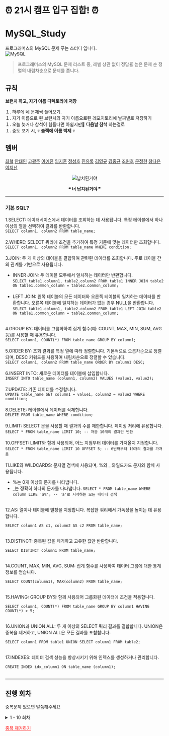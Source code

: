 # ⏰ 21시 캠프 입구 집합! ⏰

# MySQL_Study 
프로그래머스의 MySQL 문제 푸는 스터디 입니다.<br>
![MySQL](https://img.shields.io/badge/mysql-%2300f.svg?style=for-the-badge&logo=mysql&logoColor=white)

> 프로그래머스의 MySQL 문제 리스트 중, 레벨 상관 없이 정답률 높은 문제 순 정렬의 내림차순으로 문제를 풉니다.


## 규칙

**브런치 하고, 자기 이름 디렉토리에 저장**

１. 하루에 네 문제씩 풀어오기. </br>
１. 자기 이름으로 된 브런치의 자기 이름으로된 레포지토리에 날짜별로 저장하기 </br>
１. 오늘 늦거나 참석이 힘들다면 아쉽지만🥺 **다음날 참석** 하는걸로 </br>
１. 중도 포기 시, 💀 **슬랙에 이름 박제** 💀 </br>



## 멤버

[최혁](https://github.com/Youkamii)  [안태인](https://github.com/TAENNOS)  [고광주](https://github.com/KoKwangJu)  [이예진](https://github.com/dlwls423)  [임지훈](https://github.com/vanillacake369) [정성호](https://github.com/jshstar) [진유록](https://github.com/jinyr1128) [김영규](https://github.com/hana2set) [김종규](https://github.com/Kim-Jong-Gyu) [조원호](https://github.com/wonowonow) [문정현](https://github.com/JungHyunMoon) [창다은](https://github.com/de123456sdf) [이지선](https://github.com/jiisuniui)

<div align = "center">
  
![납치된거야](https://github.com/Youkamii/MySQL/assets/87900502/a2decd9e-9dde-42fd-802e-3378f04f94a3)

 **❝ 너 납치된거야  ❞**

</div>

---
### 기본 SQL?<br>
1.SELECT: 데이터베이스에서 데이터를 조회하는 데 사용됩니다. 특정 테이블에서 하나 이상의 열을 선택하여 결과를 반환합니다.<br>
`SELECT column1, column2 FROM table_name;`<br><br>
2.WHERE: SELECT 쿼리에 조건을 추가하여 특정 기준에 맞는 데이터만 조회합니다.<br>
`SELECT column1, column2 FROM table_name WHERE condition;`<br><br>
3.JOIN: 두 개 이상의 테이블을 결합하여 관련된 데이터를 조회합니다. 주로 테이블 간의 관계를 기반으로 사용됩니다.<br>
- INNER JOIN: 두 테이블 모두에서 일치하는 데이터만 반환합니다.<br>
`SELECT table1.column1, table2.column2 FROM table1 INNER JOIN table2 ON table1.common_column = table2.common_column;`<br><br>
- LEFT JOIN: 왼쪽 테이블의 모든 데이터와 오른쪽 테이블의 일치하는 데이터를 반환합니다. 오른쪽 테이블에 일치하는 데이터가 없는 경우 NULL을 반환합니다.<br>
`SELECT table1.column1, table2.column2 FROM table1 LEFT JOIN table2 ON table1.common_column = table2.common_column;`<br><br>

4.GROUP BY: 데이터를 그룹화하여 집계 함수(예: COUNT, MAX, MIN, SUM, AVG 등)를 사용할 때 유용합니다.<br>
`SELECT column1, COUNT(*) FROM table_name GROUP BY column1;`<br><br>
5.ORDER BY: 조회 결과를 특정 열에 따라 정렬합니다. 기본적으로 오름차순으로 정렬되며, DESC 키워드를 사용하여 내림차순으로 정렬할 수 있습니다.<br>
`SELECT column1, column2 FROM table_name ORDER BY column1 DESC;`<br><br>
6.INSERT INTO: 새로운 데이터를 테이블에 삽입합니다.<br>
`INSERT INTO table_name (column1, column2) VALUES (value1, value2);`<br><br>
7.UPDATE: 기존 데이터를 수정합니다.<br>
`UPDATE table_name SET column1 = value1, column2 = value2 WHERE condition;`<br><br>
8.DELETE: 테이블에서 데이터를 삭제합니다.<br>
`DELETE FROM table_name WHERE condition;`<br><br>
9.LIMIT: SELECT 문을 사용할 때 결과의 수를 제한합니다. 페이징 처리에 유용합니다.<br>
`SELECT * FROM table_name LIMIT 10; -- 처음 10개의 결과만 반환`<br><br>
10.OFFSET: LIMIT와 함께 사용되어, 어느 지점부터 데이터를 가져올지 지정합니다.<br>
`SELECT * FROM table_name LIMIT 10 OFFSET 5; -- 6번째부터 10개의 결과를 가져옴`<br><br>
11.LIKE와 WILDCARDS: 문자열 검색에 사용되며, %와 _ 와일드카드 문자와 함께 사용됩니다.<br>
- %는 0개 이상의 문자를 나타냅니다.
- _는 정확히 하나의 문자를 나타냅니다.
  `SELECT * FROM table_name WHERE column LIKE 'a%'; -- 'a'로 시작하는 모든 데이터 검색`<br><br>

12.AS: 열이나 테이블에 별칭을 지정합니다. 복잡한 쿼리에서 가독성을 높이는 데 유용합니다.<br>

`SELECT column1 AS c1, column2 AS c2 FROM table_name;`<br><br>

13.DISTINCT: 중복된 값을 제거하고 고유한 값만 반환합니다.<br>

`SELECT DISTINCT column1 FROM table_name;`<br><br>

14.COUNT, MAX, MIN, AVG, SUM: 집계 함수를 사용하여 데이터 그룹에 대한 통계 정보를 얻습니다.<br>

`SELECT COUNT(column1), MAX(column2) FROM table_name;`<br><br>

15.HAVING: GROUP BY와 함께 사용되어 그룹화된 데이터에 조건을 적용합니다.<br>

`SELECT column1, COUNT(*) FROM table_name GROUP BY column1 HAVING COUNT(*) > 5;`<br><br>

16.UNION과 UNION ALL: 두 개 이상의 SELECT 쿼리 결과를 결합합니다. UNION은 중복을 제거하고, UNION ALL은 모든 결과를 포함합니다.<br>

`SELECT column1 FROM table1 UNION SELECT column1 FROM table2;`<br><br>

17.INDEXES: 데이터 검색 성능을 향상시키기 위해 인덱스를 생성하거나 관리합니다.<br>

`CREATE INDEX idx_column1 ON table_name (column1);`<br><br>

---


## 진행 회차

중복문제 있으면 말씀해주세요

<details>
<summary> 1 - 10 회차 </summary>
    
<div markdown="1">
    
| 회차               | 문제                                                                                                                                                                                                                                  |   |
|------------------|----------------------------------------------------------------------------------------------------------------------------------------------------------------------------------------------------------------------------------------------------|---|
| 1회차(2023.12.06)  | [아픈 동물 찾기](https://school.programmers.co.kr/learn/courses/30/lessons/59036)</br>[중복 제거하기](https://school.programmers.co.kr/learn/courses/30/lessons/59408)            |   |
| 2회차(2023.12.07)  | [어린 동물 찾기](https://school.programmers.co.kr/learn/courses/30/lessons/59037)</br>[동물의 아이디와 이름](https://school.programmers.co.kr/learn/courses/30/lessons/59403)            |   |
| 3회차(2023.12.08)  | [여러 기준으로 정렬하기](https://school.programmers.co.kr/learn/courses/30/lessons/59404)</br>[동물 수 구하기](https://school.programmers.co.kr/learn/courses/30/lessons/59406)</br>[최솟값 구하기](https://school.programmers.co.kr/learn/courses/30/lessons/59038)</br>[이름이 있는 동물의 아이디](https://school.programmers.co.kr/learn/courses/30/lessons/59407)            |   |
| 4회차(2023.12.11)  |  [역순 정렬하기](https://school.programmers.co.kr/learn/courses/30/lessons/59035)</br>[상위 n개 레코드](https://school.programmers.co.kr/learn/courses/30/lessons/59405)</br>[동명 동물 수 찾기](https://school.programmers.co.kr/learn/courses/30/lessons/59041)</br>[나이 정보가 없는 회원 수 구하기](https://school.programmers.co.kr/learn/courses/30/lessons/131528)          |   |
| 5회차(2023.12.12)  |  [이름에 el이 들어가는 동물 찾기](https://school.programmers.co.kr/learn/courses/30/lessons/59047)</br>[가장 비싼 상품 구하기](https://school.programmers.co.kr/learn/courses/30/lessons/131697)</br>[NULL 처리하기](https://school.programmers.co.kr/learn/courses/30/lessons/59410)</br>[강원도에 위치한 생산공장 목록 출력하기](https://school.programmers.co.kr/learn/courses/30/lessons/131112)          | 👈  |
| 6회차(2023.12.13)  |  [경기도에 위치한 식품창고 목록 출력하기](https://school.programmers.co.kr/learn/courses/30/lessons/131114)</br>[DATETIME에서 DATE로 형 변환](https://school.programmers.co.kr/learn/courses/30/lessons/59414)</br>[흉부외과 또는 일반외과 의사 목록 출력하기](https://school.programmers.co.kr/learn/courses/30/lessons/59414)</br>[가격이 제일 비싼 식품의 정보 출력하기](https://school.programmers.co.kr/learn/courses/30/lessons/131115)          |   |
| 7회차(2023.12.14)  |  [이름이 없는 동물의 아이디](https://school.programmers.co.kr/learn/courses/30/lessons/59039)</br>[조건에 맞는 회원수 구하기](https://school.programmers.co.kr/learn/courses/30/lessons/131535)</br>[카테고리 별 상품 개수 구하기](https://school.programmers.co.kr/learn/courses/30/lessons/131529)</br>[중성화 여부 파악하기](https://school.programmers.co.kr/learn/courses/30/lessons/59409)          |   |
| 8회차(2023.12.15)  |  [고양이와 개는 몇 마리 있을까](https://school.programmers.co.kr/learn/courses/30/lessons/59040)</br>[진료과별 총 예약 횟수 출력하기](https://school.programmers.co.kr/learn/courses/30/lessons/132202)</br>[입양 시각 구하기(1)](https://school.programmers.co.kr/learn/courses/30/lessons/59412)</br>[12세 이하인 여자 환자 목록 출력하기](https://school.programmers.co.kr/learn/courses/30/lessons/132201)          |   |
| 9회차(2023.12.18)  |  [인기있는 아이스크림](https://school.programmers.co.kr/learn/courses/30/lessons/133024)</br>[자동차 종류 별 특정 옵션이 포함된 자동차 수 구하기](https://school.programmers.co.kr/learn/courses/30/lessons/151137)</br>[카테고리 별 도서 판매량 집계하기](https://school.programmers.co.kr/learn/courses/30/lessons/144855)</br>[오랜 기간 보호한 동물(1)](https://school.programmers.co.kr/learn/courses/30/lessons/59044)          |   |
| 10회차(2023.12.19)  |  [상품 별 오프라인 매출 구하기](https://school.programmers.co.kr/learn/courses/30/lessons/131533)</br>[있었는데요 없었습니다](https://school.programmers.co.kr/learn/courses/30/lessons/59043)</br>[오랜 기간 보호한 동물(2)](https://school.programmers.co.kr/learn/courses/30/lessons/59411)</br>[조건에 맞는 도서와 저자 리스트 출력하기](https://school.programmers.co.kr/learn/courses/30/lessons/144854)          |   |



</div>
</details>

<a href="https://school.programmers.co.kr/learn/courses/30/lessons/59408" style="color: red;">중복 제거하기</a>



